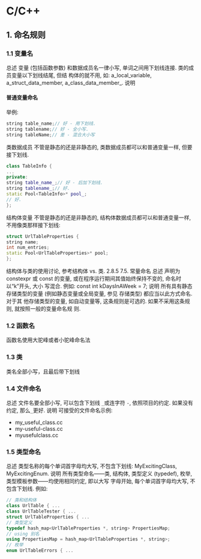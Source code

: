 # C/C++
## 1. 命名规则
### 1.1 变量名
总述
变量 (包括函数参数) 和数据成员名一律小写, 单词之间用下划线连接. 类的成员变量以下划线结尾, 但结
构体的就不用, 如: a_local_variable, a_struct_data_member, a_class_data_member_.
说明
#### 普通变量命名
举例:
```cpp
string table_name;// 好 - 用下划线.
string tablename;// 好 - 全小写.
string tableName;// 差 - 混合大小写
```
类数据成员
不管是静态的还是非静态的, 类数据成员都可以和普通变量一样, 但要接下划线.
```cpp
class TableInfo {
...
private:
string table_name_;// 好 - 后加下划线.
string tablename_;// 好.
static Pool<TableInfo>* pool_;
// 好.
};
```
结构体变量
不管是静态的还是非静态的, 结构体数据成员都可以和普通变量一样, 不用像类那样接下划线:
```cpp
struct UrlTableProperties {
string name;
int num_entries;
static Pool<UrlTableProperties>* pool;
};
```
结构体与类的使用讨论, 参考结构体 vs. 类.
2.8.5 7.5. 常量命名
总述
声明为 constexpr 或 const 的变量, 或在程序运行期间其值始终保持不变的, 命名时以“k”开头, 大小
写混合. 例如:
const int kDaysInAWeek = 7;
说明
所有具有静态存储类型的变量 (例如静态变量或全局变量, 参见 存储类型) 都应当以此方式命名. 对于其
他存储类型的变量, 如自动变量等, 这条规则是可选的. 如果不采用这条规则, 就按照一般的变量命名规
则.

### 1.2 函数名
函数名使用大驼峰或者小驼峰命名法

### 1.3 类

类名全部小写，且最后带下划线

### 1.4 文件命名

总述
文件名要全部小写, 可以包含下划线 `_`或连字符 `-`, 依照项目的约定. 如果没有约定, 那么`_`更好.
说明
可接受的文件命名示例:

- my_useful_class.cc
- my-useful-class.cc
- myusefulclass.cc

### 1.5 类型命名

总述
类型名称的每个单词首字母均大写, 不包含下划线: MyExcitingClass, MyExcitingEnum.
说明
所有类型命名——类, 结构体, 类型定义 (typedef), 枚举, 类型模板参数——均使用相同约定, 即以大写
字母开始, 每个单词首字母均大写, 不包含下划线. 例如:

```cpp
// 类和结构体
class UrlTable { ...
class UrlTableTester { ...
struct UrlTableProperties { ...
// 类型定义
typedef hash_map<UrlTableProperties *, string> PropertiesMap;
// using 别名
using PropertiesMap = hash_map<UrlTableProperties *, string>;
// 枚举
enum UrlTableErrors { ...
```